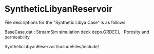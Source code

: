 # SyntheticLibyanReservoir

File descriptions for the "Synthetic Libya Case" is as follows:

BaseCase.dat : StreamSim simulation deck 
depo.GRDECL : Porosity and permeability

SyntheticLibyanReservoir/IncludeFiles/include/

